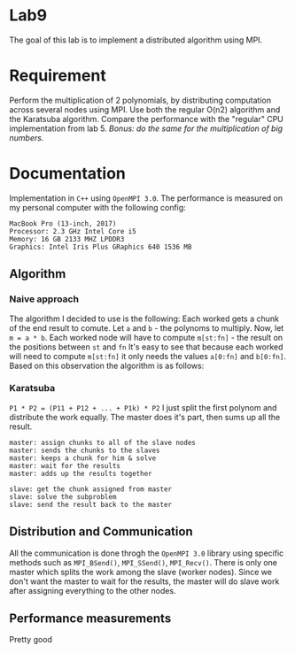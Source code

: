 # Lab9
The goal of this lab is to implement a distributed algorithm using MPI.

# Requirement

Perform the multiplication of 2 polynomials, by distributing computation across several nodes
using MPI. Use both the regular O(n2) algorithm and the Karatsuba algorithm. Compare the performance with the "regular" CPU implementation from lab 5.
*Bonus: do the same for the multiplication of big numbers.*

# Documentation

Implementation in `C++` using `OpenMPI 3.0`.
The performance is measured on my personal computer with the following config:
```
MacBook Pro (13-inch, 2017)
Processor: 2.3 GHz Intel Core i5
Memory: 16 GB 2133 MHZ LPDDR3
Graphics: Intel Iris Plus GRaphics 640 1536 MB
```


## Algorithm

### Naive approach
The algorithm I decided to use is the following:
Each worked gets a chunk of the end result to comute. Let `a` and `b` - the polynoms to multiply.
Now, let `m = a * b`.
Each worked node will have to compute `m[st:fn]` - the result on the positions between `st` and `fn` 
It's easy to see that because each worked will need to compute `m[st:fn]` it only needs the values
`a[0:fn]` and `b[0:fn]`.
Based on this observation the algorithm is as follows:

### Karatsuba
`P1 * P2 = (P11 + P12 + ... + P1k) * P2`
I just split the first polynom and distribute the work equally.
The master does it's part, then sums up all the result.

```
master: assign chunks to all of the slave nodes
master: sends the chunks to the slaves
master: keeps a chunk for him & solve
master: wait for the results
master: adds up the results together

slave: get the chunk assigned from master
slave: solve the subproblem
slave: send the result back to the master
```

## Distribution and Communication
All the communication is done throgh the `OpenMPI 3.0` library using specific methods such as
`MPI_BSend()`, `MPI_SSend()`, `MPI_Recv()`.
There is only one master which splits the work among the slave (worker nodes). Since we don't want
the master to wait for the results, the master will do slave work after assigning everything to
the other nodes.

## Performance measurements
Pretty good

